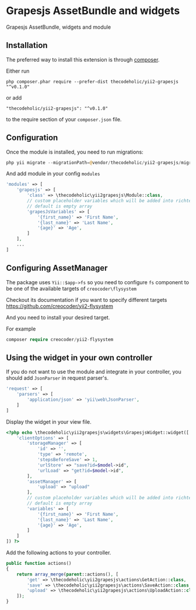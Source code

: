 Grapesjs AssetBundle and widgets
================================
Grapesjs AssetBundle, widgets and module

Installation
------------

The preferred way to install this extension is through [composer](http://getcomposer.org/download/).

Either run

```
php composer.phar require --prefer-dist thecodeholic/yii2-grapesjs "^v0.1.0"
```

or add

```
"thecodeholic/yii2-grapesjs": "^v0.1.0"
```

to the require section of your `composer.json` file.


Configuration
-----

Once the module is installed, you need to run migrations:

```php
php yii migrate --migrationPath=@vendor/thecodeholic/yii2-grapesjs/migrations
```

And add module in your config `modules`

```php
'modules' => [
    'grapesjs' => [
        'class' => \thecodeholic\yii2grapesjs\Module::class,
        // custom placeholder variables which will be added into richtext
        // default is empty array
        'grapesJsVariables' => [
            '{first_name}' => 'First Name',
            '{last_name}' => 'Last Name',
            '{age}' => 'Age',
        ]
    ],
    ...
]
```

Configuring AssetManager
------------------------
The package uses `Yii::$app->fs` so you need to configure `fs` component to be one of the available 
targets of `creocoder\flysystem`

Checkout its documentation if you want to specify different targets
https://github.com/creocoder/yii2-flysystem

And you need to install your desired target.

For example
```php
composer require creocoder/yii2-flysystem
```

Using the widget in your own controller
---------------------------------------
If you do not want to use the module and integrate in your controller, you should add `JsonParser` in request parser's.

```php
'request' => [
    'parsers' => [
        'application/json' => 'yii\web\JsonParser',
    ]
]
```

Display the widget in your view file.

```php
<?php echo \thecodeholic\yii2grapesjs\widgets\GrapesjsWidget::widget([
    'clientOptions' => [
        'storageManager' => [
            'id' => '',
            'type' => 'remote',
            'stepsBeforeSave' => 1,
            'urlStore' => "save?id=$model->id",
            'urlLoad' => "get?id=$model->id",
        ],
        'assetManager' => [
            'upload' => "upload"
        ],
        // custom placeholder variables which will be added into richtext
        // default is empty array
        'variables' => [
            '{first_name}' => 'First Name',
            '{last_name}' => 'Last Name',
            '{age}' => 'Age',
        ]
    ]
]) ?>
```

Add the following actions to your controller.

```php
public function actions()
{
    return array_merge(parent::actions(), [
        'get' => \thecodeholic\yii2grapesjs\actions\GetAction::class,
        'save' => \thecodeholic\yii2grapesjs\actions\SaveAction::class,
        'upload' => \thecodeholic\yii2grapesjs\actions\UploadAction::class
    ]);
}
```

